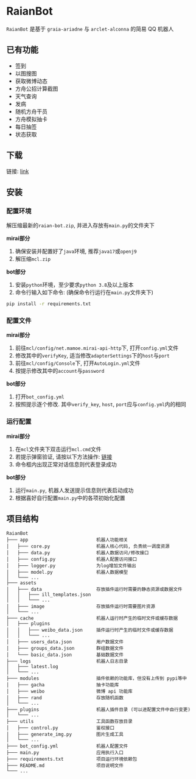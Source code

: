 # RaianBot

`RaianBot` 是基于 `graia-ariadne` 与 `arclet-alconna` 的简易 QQ 机器人 

## 已有功能

- 签到
- 以图搜图
- 获取微博动态
- 方舟公招计算截图
- 天气查询
- 发病
- 随机方舟干员
- 方舟模拟抽卡
- 每日抽签
- 状态获取

## 下载

链接: [link](https://github.com/RF-Tar-Railt/RaianBot/releases/download/v0.4/raian-bot-0.4.0.zip)

## 安装

### 配置环境
解压缩最新的`raian-bot.zip`, 并进入存放有`main.py`的文件夹下

**mirai部分**
1. 确保安装并配置好了`java`环境, 推荐`java17`或`openj9`
2. 解压缩`mcl.zip`

**bot部分**
1. 安装`python`环境，至少要求`python 3.8`及以上版本
2. 命令行输入如下命令: (确保命令行运行在`main.py`文件夹下)

```bash
pip install -r requirements.txt
```

### 配置文件

**mirai部分**
1. 前往`mcl/config/net.mamoe.mirai-api-http`下, 打开`config.yml`文件
2. 修改其中的`verifyKey`, 适当修改`adapterSettings`下的`host`与`port`
3. 前往`mcl/config/Console`下, 打开`AutoLogin.yml`文件
4. 按提示修改其中的`account`与`password`

**bot部分**
1. 打开`bot_config.yml`
2. 按照提示逐个修改. 其中`verify_key`, `host`, `port`应与`config.yml`内的相同

### 运行配置

**mirai部分**
1. 在`mcl`文件夹下双击运行`mcl.cmd`文件
2. 若提示弹窗验证, 请按以下方法操作: [链接](https://docs.mirai.mamoe.net/mirai-login-solver-selenium)
3. 命令框内出现正常对话信息则代表登录成功

**bot部分**
1. 运行`main.py`, 机器人发送提示信息则代表启动成功
2. 根据喜好自行配置`main.py`中的各项初始化配置

## 项目结构

```
RaianBot
├─── app                         机器人功能相关
│   ├─── core.py                 机器人核心代码, 负责统一调度资源
│   ├─── data.py                 机器人数据访问/修改接口
│   ├─── config.py               机器人配置访问接口
│   ├─── logger.py               为log增加文件输出
│   ├─── model.py                机器人数据模型
│   └─── ...
├─── assets
│   ├─── data                    存放插件运行时需要的静态资源或数据文件
│   │   ├─── ill_templates.json  
│   │   └─── ...
│   ├─── image                   存放插件运行时需要图片资源
│   └─── ...
├─── cache                       机器人运行时产生的临时文件或缓存数据
│   ├─── plugins 
│   │   ├─── weibo_data.json     插件运行时产生的临时文件或缓存数据
│   │   └─── ...
│   ├─── users_data.json         用户数据文件
│   ├─── groups_data.json        群组数据文件
│   └─── basic_data.json         基础数据文件
├─── logs                        机器人日志目录
│   ├─── latest.log
│   └─── ...
├─── modules                     插件依赖的功能库，但没有上传到 pypi等中
│   ├─── gacha                   抽卡功能库
│   ├─── weibo                   微博 api 功能库
│   ├─── rand                    存放随机函数
│   └─── ...
├─── plugins                     机器人插件目录 (可以进配置文件中自行变更)
│   └─── ...
├─── utils                       工具函数存放目录
│   ├─── control.py              鉴权接口
│   ├─── generate_img.py         图片生成工具
│   └─── ...             
├─── bot_config.yml              机器人配置文件
├─── main.py                     应用执行入口
├─── requirements.txt            项目运行环境依赖包
├─── README.md                   项目说明文件
└─── ...  
```
